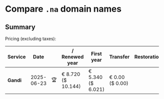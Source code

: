 # Compare `.na` domain names

## Summary

Pricing (excluding taxes):

| Service | Date |  | / Renewed year | First year | Transfer | Restoration |
|--|--|--|--|--|--|--|
| **Gandi** | 2025-06-23 | 🏆 | € 8.720<br>($ 10.144) | € 5.340<br>($ 6.021) | € 0.00<br>($ 0.00) |  |
